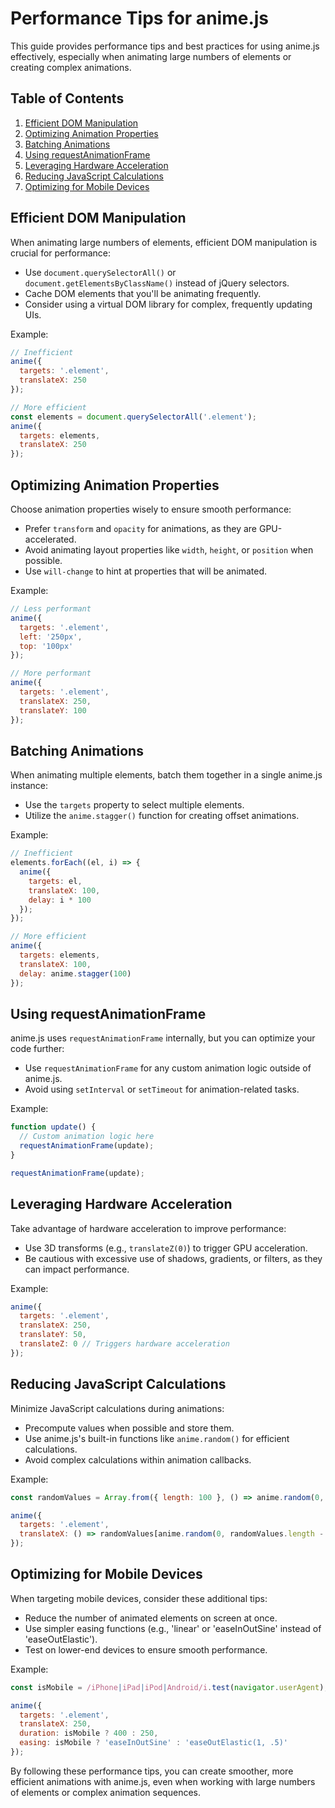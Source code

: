 # Performance Tips for anime.js

This guide provides performance tips and best practices for using anime.js effectively, especially when animating large numbers of elements or creating complex animations.

## Table of Contents

1. [Efficient DOM Manipulation](#efficient-dom-manipulation)
2. [Optimizing Animation Properties](#optimizing-animation-properties)
3. [Batching Animations](#batching-animations)
4. [Using requestAnimationFrame](#using-requestanimationframe)
5. [Leveraging Hardware Acceleration](#leveraging-hardware-acceleration)
6. [Reducing JavaScript Calculations](#reducing-javascript-calculations)
7. [Optimizing for Mobile Devices](#optimizing-for-mobile-devices)

## Efficient DOM Manipulation

When animating large numbers of elements, efficient DOM manipulation is crucial for performance:

- Use `document.querySelectorAll()` or `document.getElementsByClassName()` instead of jQuery selectors.
- Cache DOM elements that you'll be animating frequently.
- Consider using a virtual DOM library for complex, frequently updating UIs.

Example:

```javascript
// Inefficient
anime({
  targets: '.element',
  translateX: 250
});

// More efficient
const elements = document.querySelectorAll('.element');
anime({
  targets: elements,
  translateX: 250
});
```

## Optimizing Animation Properties

Choose animation properties wisely to ensure smooth performance:

- Prefer `transform` and `opacity` for animations, as they are GPU-accelerated.
- Avoid animating layout properties like `width`, `height`, or `position` when possible.
- Use `will-change` to hint at properties that will be animated.

Example:

```javascript
// Less performant
anime({
  targets: '.element',
  left: '250px',
  top: '100px'
});

// More performant
anime({
  targets: '.element',
  translateX: 250,
  translateY: 100
});
```

## Batching Animations

When animating multiple elements, batch them together in a single anime.js instance:

- Use the `targets` property to select multiple elements.
- Utilize the `anime.stagger()` function for creating offset animations.

Example:

```javascript
// Inefficient
elements.forEach((el, i) => {
  anime({
    targets: el,
    translateX: 100,
    delay: i * 100
  });
});

// More efficient
anime({
  targets: elements,
  translateX: 100,
  delay: anime.stagger(100)
});
```

## Using requestAnimationFrame

anime.js uses `requestAnimationFrame` internally, but you can optimize your code further:

- Use `requestAnimationFrame` for any custom animation logic outside of anime.js.
- Avoid using `setInterval` or `setTimeout` for animation-related tasks.

Example:

```javascript
function update() {
  // Custom animation logic here
  requestAnimationFrame(update);
}

requestAnimationFrame(update);
```

## Leveraging Hardware Acceleration

Take advantage of hardware acceleration to improve performance:

- Use 3D transforms (e.g., `translateZ(0)`) to trigger GPU acceleration.
- Be cautious with excessive use of shadows, gradients, or filters, as they can impact performance.

Example:

```javascript
anime({
  targets: '.element',
  translateX: 250,
  translateY: 50,
  translateZ: 0 // Triggers hardware acceleration
});
```

## Reducing JavaScript Calculations

Minimize JavaScript calculations during animations:

- Precompute values when possible and store them.
- Use anime.js's built-in functions like `anime.random()` for efficient calculations.
- Avoid complex calculations within animation callbacks.

Example:

```javascript
const randomValues = Array.from({ length: 100 }, () => anime.random(0, 100));

anime({
  targets: '.element',
  translateX: () => randomValues[anime.random(0, randomValues.length - 1)]
});
```

## Optimizing for Mobile Devices

When targeting mobile devices, consider these additional tips:

- Reduce the number of animated elements on screen at once.
- Use simpler easing functions (e.g., 'linear' or 'easeInOutSine' instead of 'easeOutElastic').
- Test on lower-end devices to ensure smooth performance.

Example:

```javascript
const isMobile = /iPhone|iPad|iPod|Android/i.test(navigator.userAgent);

anime({
  targets: '.element',
  translateX: 250,
  duration: isMobile ? 400 : 250,
  easing: isMobile ? 'easeInOutSine' : 'easeOutElastic(1, .5)'
});
```

By following these performance tips, you can create smoother, more efficient animations with anime.js, even when working with large numbers of elements or complex animation sequences.